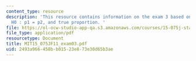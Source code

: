 ```yaml
---
content_type: resource
description: 'This resource contains information on the exam 3 based on hypotheses
  H0 : p1 = p2, and true proportion. '
file: https://ol-ocw-studio-app-qa.s3.amazonaws.com/courses/15-075j-statistical-thinking-and-data-analysis-fall-2011/2493a966458bb01523e873e30d65b3ae_MIT15_075JF11_exam03.pdf
file_type: application/pdf
resourcetype: Document
title: MIT15_075JF11_exam03.pdf
uid: 2493a966-458b-b015-23e8-73e30d65b3ae
---
```

